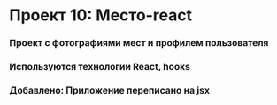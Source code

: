 # Проект 10: Место-react

### Проект с фотографиями мест и профилем пользователя

### Используются технологии React, hooks

### Добавлено: Приложение переписано на jsx


